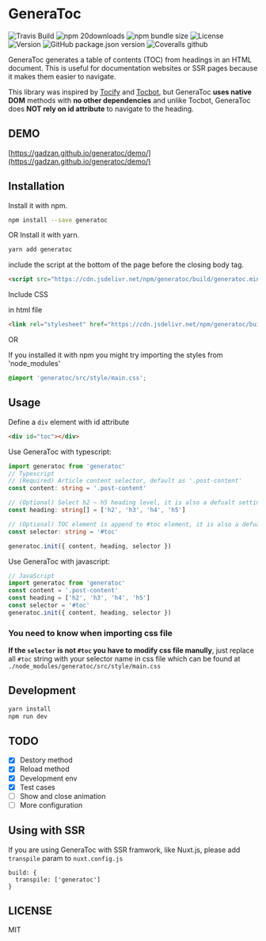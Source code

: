 # GeneraToc

![Travis Build](https://img.shields.io/travis/com/gadzan/generatoc?logo=travis&style=for-the-badge)
![npm 20downloads](https://img.shields.io/npm/dt/generatoc?label=npm%20downloads&logo=npm&style=for-the-badge)
![npm bundle size](https://img.shields.io/bundlephobia/min/generatoc?style=for-the-badge)
![License](https://img.shields.io/npm/l/generatoc?style=for-the-badge)
![Version](https://img.shields.io/npm/v/generatoc?logo=npm&label=version&style=for-the-badge)
![GitHub package.json version](https://img.shields.io/github/package-json/v/gadzan/generatoc?logo=github&style=for-the-badge)
![Coveralls github](https://img.shields.io/coveralls/github/gadzan/generatoc?style=for-the-badge)

GeneraToc generates a table of contents (TOC) from headings in an HTML document. This is useful for documentation websites or SSR pages because it makes them easier to navigate. 

This library was inspired by [Tocify](https://github.com/gfranko/jquery.tocify.js) and [Tocbot](https://github.com/tscanlin/tocbot), but GeneraToc **uses native DOM** methods with **no other dependencies** and unlike Tocbot, GeneraToc does **NOT rely on id attribute** to navigate to the heading.

## DEMO

[https://gadzan.github.io/generatoc/demo/](https://gadzan.github.io/generatoc/demo/)

## Installation

Install it with npm.
```bash
npm install --save generatoc
```

OR Install it with yarn.
```bash
yarn add generatoc
```

include the script at the bottom of the page before the closing body tag.
```html
<script src="https://cdn.jsdelivr.net/npm/generatoc/build/generatoc.min.js"></script>
```

Include CSS

in html file
```html
<link rel="stylesheet" href="https://cdn.jsdelivr.net/npm/generatoc/build/generatoc.min.css">
```

OR

If you installed it with npm you might try importing the styles from 'node_modules'
```css
@import 'generatoc/src/style/main.css';
```

## Usage

Define a `div` element with id attribute
```html
<div id="toc"></div>
```

Use GeneraToc with typescript:
```typescript
import generatoc from 'generatoc'
// Typescript
// (Required) Article content selector, default as '.post-content'
const content: string = '.post-content'

// (Optional) Select h2 ~ h5 heading level, it is also a defualt setting if you leave it undefined
const heading: string[] = ['h2', 'h3', 'h4', 'h5']

// (Optional) TOC element is append to #toc element, it is also a defualt setting if you leave it undefined
const selector: string = '#toc'

generatoc.init({ content, heading, selector })
```

Use GeneraToc with javascript:
```javascript
// JavaScript
import generatoc from 'generatoc'
const content = '.post-content'
const heading = ['h2', 'h3', 'h4', 'h5']
const selector = '#toc'
generatoc.init({ content, heading, selector })
```

### You need to know when importing css file

**If the `selector` is not `#toc` you have to modify css file manully**, just replace all `#toc` string with your selector name in css file which can be found at `./node_modules/generatoc/src/style/main.css`

## Development

```bash
yarn install
npm run dev
```

## TODO

- [x] Destory method
- [x] Reload method
- [x] Development env
- [x] Test cases
- [ ] Show and close animation
- [ ] More configuration

## Using with SSR

If you are using GeneraToc with SSR framwork, like Nuxt.js, please add `transpile` param to `nuxt.config.js`
```
build: {
  transpile: ['generatoc']
}
```

## LICENSE
MIT
